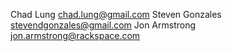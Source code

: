 Chad Lung <chad.lung@gmail.com>
Steven Gonzales <stevendgonzales@gmail.com>
Jon Armstrong <jon.armstrong@rackspace.com>
